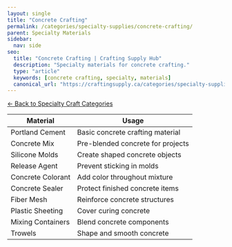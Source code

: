 ```yaml
---
layout: single
title: "Concrete Crafting"
permalink: /categories/specialty-supplies/concrete-crafting/
parent: Specialty Materials
sidebar:
  nav: side
seo:
  title: "Concrete Crafting | Crafting Supply Hub"
  description: "Specialty materials for concrete crafting."
  type: "article"
  keywords: [concrete crafting, specialty, materials]
  canonical_url: "https://craftingsupply.ca/categories/specialty-supplies/concrete-crafting/"
---
```


[← Back to Specialty Craft Categories](/categories/specialty-supplies/)

| Material | Usage |
|----------|-------|
| Portland Cement | Basic concrete crafting material |
| Concrete Mix | Pre-blended concrete for projects |
| Silicone Molds | Create shaped concrete objects |
| Release Agent | Prevent sticking in molds |
| Concrete Colorant | Add color throughout mixture |
| Concrete Sealer | Protect finished concrete items |
| Fiber Mesh | Reinforce concrete structures |
| Plastic Sheeting | Cover curing concrete |
| Mixing Containers | Blend concrete components |
| Trowels | Shape and smooth concrete |
